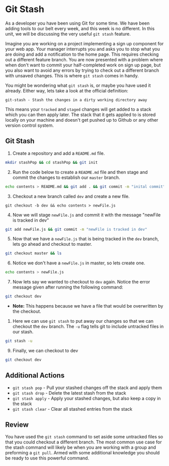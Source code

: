 # Git Stash

As a developer you have been using Git for some time. We have been adding tools to our belt every week, and this week is no different. In this unit, we will be discussing the very useful `git stash` feature.

Imagine you are working on a project implementing a sign up component for your web app. Your manager interrupts you and asks you to stop what you are doing and add a notification to the home page. This requires checking out a different feature branch. You are now presented with a problem where when don't want to commit your half-completed work on sign up page, but you also want to avoid any errors by trying to check out a different branch with unsaved changes. This is where `git stash` comes in handy.

You might be wondering what `git stash` is, or maybe you have used it already. Either way, lets take a look at the official definition:

```
git-stash - Stash the changes in a dirty working directory away
```

This means your `tracked` and `staged` changes will get added to a stack which you can then apply later. The stack that it gets applied to is stored locally on your machine and doesn't get pushed up to Github or any other version control system.

## Git Stash

1. Create a repository and add a `README.md` file.

```sh
mkdir stashPop && cd stashPop && git init
```

2. Run the code below to create a `README.md` file and then stage and commit the changes to establish our `master` branch.

```sh
echo contents > README.md && git add . && git commit -m "inital commit"
```

3. Checkout a new branch called `dev` and create a new file.

```
git checkout -b dev && echo contents > newFile.js
```

4. Now we will stage `newFile.js` and commit it with the message "newFile is tracked in dev"

```sh
git add newFile.js && git commit -m "newFile is tracked in dev"
```

5. Now that we have a `newFile.js` that is being tracked in the `dev` branch, lets go ahead and checkout to master.

```sh
git checkout master && ls
```

6. Notice we don't have a `newFile.js` in master, so lets create one.

```sh
echo contents > newFile.js
```

7. Now lets say we wanted to checkout to `dev` again. Notice the error message given after running the following command:

```sh
git checkout dev
```
   *  **Note:** This happens because we have a file that would be overwritten by the checkout.

1. Here we can use `git stash` to put away our changes so that we can checkout the `dev` branch. The `-u` flag tells git to include untracked files in our stash.

```sh
git stash -u
```

9. Finally, we can checkout to dev

```sh
git checkout dev
```

## Additional Actions
* `git stash pop` - Pull your stashed changes off the stack and apply them
* `git stash drop` - Delete the latest stash from the stack
* `git stash apply` - Apply your stashed changes, but also keep a copy in the stack
* `git stash clear` - Clear all stashed entries from the stack

## Review
You have used the `git stash` command to set aside some untracked files so that you could checkout a different branch. The most common use case for the stash command will likely be when you are working with a group and preforming a `git pull`. Armed with some additional knowledge you should be ready to use this powerful command.